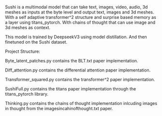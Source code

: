 Sushi is a multimodal model that can take text, images, video, audio, 3d meshes as inputs
at the byte level and output text, images and 3d meshes. With a self adaptive transformer^2 structure and surprise based memory as a layer using titans_pytorch. With chains of thought that can use image and 3d meshes as context.


This model is trained by DeepseekV3 using model distillation. And then finetuned on the Sushi dataset.

Project Structure:

Byte_latent_patches.py contains the BLT.txt paper implementation.

Diff_attention.py contains the differential attention paper implementation.

Transformer_squared.py contains the transformer^2 paper implementation.

SushiFull.py contains the titans paper implementation through the titans_pytorch library.

Thinking.py contains the chains of thought implementation inlcuding images in thought from the  imagesincahinofthought.txt paper.







